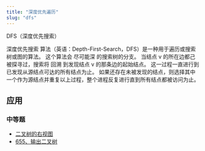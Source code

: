 ```yaml
---
title: "深度优先遍历"
slug: "dfs"
---
```

DFS（深度优先搜索）

深度优先搜索 算法（英语：Depth-First-Search，DFS）是一种用于遍历或搜索树或图的算法。
这个算法会 尽可能深 的搜索树的分支。
当结点 v 的所在边都己被探寻过，搜索将 回溯 到发现结点 v 的那条边的起始结点。
这一过程一直进行到已发现从源结点可达的所有结点为止。
如果还存在未被发现的结点，则选择其中一个作为源结点并重复以上过程，整个进程反复进行直到所有结点都被访问为止。


## 应用


### 中等题
* [二叉树的右视图](https://leetcode-cn.com/problems/binary-tree-right-side-view/)
* [655、输出二叉树](../leetcode/655输出二叉树.md)
